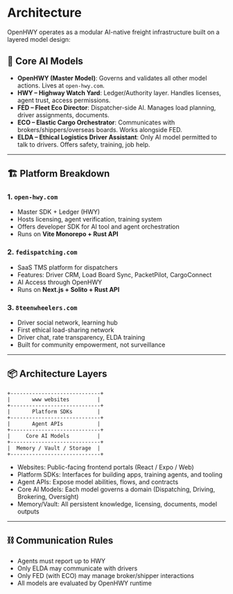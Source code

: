 # Architecture

OpenHWY operates as a modular AI-native freight infrastructure built on a layered model design:

## 🧠 Core AI Models

* **OpenHWY (Master Model)**: Governs and validates all other model actions. Lives at `open-hwy.com`.
* **HWY – Highway Watch Yard**: Ledger/Authority layer. Handles licenses, agent trust, access permissions.
* **FED – Fleet Eco Director**: Dispatcher-side AI. Manages load planning, driver assignments, documents.
* **ECO – Elastic Cargo Orchestrator**: Communicates with brokers/shippers/overseas boards. Works alongside FED.
* **ELDA – Ethical Logistics Driver Assistant**: Only AI model permitted to talk to drivers. Offers safety, training, job help.

---

## 🏗️ Platform Breakdown

### 1. `open-hwy.com`

* Master SDK + Ledger (HWY)
* Hosts licensing, agent verification, training system
* Offers developer SDK for AI tool and agent orchestration
* Runs on **Vite Monorepo + Rust API**

### 2. `fedispatching.com`

* SaaS TMS platform for dispatchers
* Features: Driver CRM, Load Board Sync, PacketPilot, CargoConnect
* AI Access through OpenHWY
* Runs on **Next.js + Solito + Rust API**

### 3. `8teenwheelers.com`

* Driver social network, learning hub
* First ethical load-sharing network
* Driver chat, rate transparency, ELDA training
* Built for community empowerment, not surveillance

---

## 📦 Architecture Layers

```text
+-----------------------------+
|       www websites         |
+-----------------------------+
|       Platform SDKs        |
+-----------------------------+
|       Agent APIs           |
+-----------------------------+
|     Core AI Models         |
+-----------------------------+
|  Memory / Vault / Storage  |
+-----------------------------+
```

* Websites: Public-facing frontend portals (React / Expo / Web)
* Platform SDKs: Interfaces for building apps, training agents, and tooling
* Agent APIs: Expose model abilities, flows, and contracts
* Core AI Models: Each model governs a domain (Dispatching, Driving, Brokering, Oversight)
* Memory/Vault: All persistent knowledge, licensing, documents, model outputs

---

## ⛓️ Communication Rules

* Agents must report up to HWY
* Only ELDA may communicate with drivers
* Only FED (with ECO) may manage broker/shipper interactions
* All models are evaluated by OpenHWY runtime

